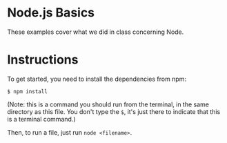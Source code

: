 # Node.js Basics

These examples cover what we did in class concerning Node.

# Instructions

To get started, you need to install the dependencies from npm:

    $ npm install

(Note: this is a command you should run from the terminal, in the same directory
as this file. You don't type the `$`, it's just there to indicate that this is
a terminal command.)

Then, to run a file, just run `node <filename>`.
